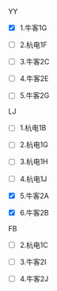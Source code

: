 YY

- [x] 1.牛客1G

- [ ] 2.杭电1F

- [ ] 3.牛客2C

- [ ] 4.牛客2E

- [ ] 5.牛客2G







LJ

- [ ] 1.杭电1B

- [ ] 2.杭电1G

- [ ] 3.杭电1H

- [ ] 4.杭电1J

- [x] 5.牛客2A

- [x] 6.牛客2B









FB

- [ ] 2.杭电1C

- [ ] 3.牛客2I

- [ ] 4.牛客2J





